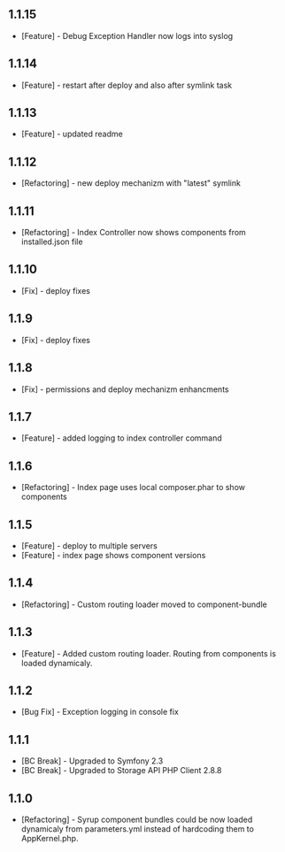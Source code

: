 ## 1.1.15
 * [Feature] - Debug Exception Handler now logs into syslog

## 1.1.14
 * [Feature] - restart after deploy and also after symlink task

## 1.1.13
 * [Feature] - updated readme

## 1.1.12
 * [Refactoring] - new deploy mechanizm with "latest" symlink

## 1.1.11
 * [Refactoring] - Index Controller now shows components from installed.json file

## 1.1.10
 * [Fix] - deploy fixes

## 1.1.9
 * [Fix] - deploy fixes

## 1.1.8
 * [Fix] - permissions and deploy mechanizm enhancments

## 1.1.7
 * [Feature] - added logging to index controller command

## 1.1.6
 * [Refactoring] - Index page uses local composer.phar to show components

## 1.1.5
 * [Feature] - deploy to multiple servers
 * [Feature] - index page shows component versions

## 1.1.4
 * [Refactoring] - Custom routing loader moved to component-bundle

## 1.1.3
 * [Feature] - Added custom routing loader. Routing from components is loaded dynamicaly.

## 1.1.2
 * [Bug Fix] - Exception logging in console fix

## 1.1.1
 * [BC Break] - Upgraded to Symfony 2.3
 * [BC Break] - Upgraded to Storage API PHP Client 2.8.8

## 1.1.0
 * [Refactoring] - Syrup component bundles could be now loaded dynamicaly from parameters.yml instead of hardcoding them to AppKernel.php.



